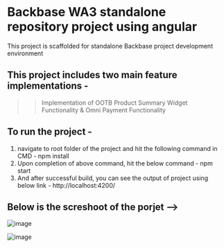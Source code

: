 # Backbase WA3 standalone repository project using angular

This project is scaffolded for standalone Backbase project development environment 

## This project includes two main feature implementations -
>> Implementation of OOTB Product Summary Widget Functionality &
>> Omni Payment Functionality

## To run the project - 
1. navigate to root folder of the project and hit the following command in CMD - 
   npm install  
2. Upon completion of above command, hit the below command -
   npm start
3. And after successful build, you can see the output of project using below link - 
   http://localhost:4200/
   
 ## Below is the screshoot of the porjet -->
 
   ![image](https://user-images.githubusercontent.com/66839883/147071450-1dffa09d-3049-45e8-90c6-bb541792afb9.png)



   
   ![image](https://user-images.githubusercontent.com/66839883/146842404-88651ad5-906d-46e0-84ce-db937d1d317e.png)


